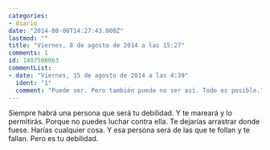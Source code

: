 ```yaml
---
categories:
- diario
date: "2014-08-08T14:27:43.000Z"
lastmod: ""
title: "Viernes, 8 de agosto de 2014 a las 15:27"
comments: 1
id: 1407508063
commentList:
- date: "Viernes, 15 de agosto de 2014 a las 4:39"
  ident: "1"
  comment: "Puede ser. Pero también puede no ser así. Todo es posible."
---
```


Siempre habrá una persona que será tu debilidad. Y te mareará y lo permitirás. Porque no puedes luchar contra ella. Te dejarías arrastrar donde fuese. Harías cualquier cosa. Y esa persona será de las que te follan y te fallan. Pero es tu debilidad.